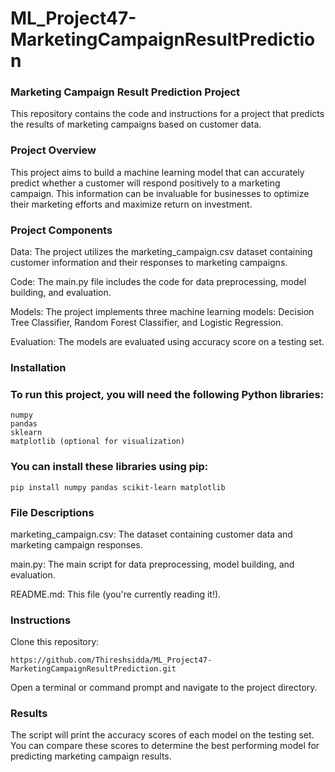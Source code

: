 # ML_Project47-MarketingCampaignResultPrediction

### Marketing Campaign Result Prediction Project
This repository contains the code and instructions for a project that predicts the results of marketing campaigns based on customer data.

### Project Overview
This project aims to build a machine learning model that can accurately predict whether a customer will respond positively to a marketing campaign. This information can be invaluable for businesses to optimize their marketing efforts and maximize return on investment.

### Project Components

Data: The project utilizes the marketing_campaign.csv dataset containing customer information and their responses to marketing campaigns.

Code: The main.py file includes the code for data preprocessing, model building, and evaluation.

Models: The project implements three machine learning models: Decision Tree Classifier, Random Forest Classifier, and Logistic Regression.

Evaluation: The models are evaluated using accuracy score on a testing set.

### Installation

### To run this project, you will need the following Python libraries:
```
numpy
pandas
sklearn
matplotlib (optional for visualization)
```

### You can install these libraries using pip:
```
pip install numpy pandas scikit-learn matplotlib
```

### File Descriptions

marketing_campaign.csv: The dataset containing customer data and marketing campaign responses.

main.py: The main script for data preprocessing, model building, and evaluation.

README.md: This file (you're currently reading it!).

### Instructions
Clone this repository:
```
https://github.com/Thireshsidda/ML_Project47-MarketingCampaignResultPrediction.git
```
Open a terminal or command prompt and navigate to the project directory.


### Results
The script will print the accuracy scores of each model on the testing set. You can compare these scores to determine the best performing model for predicting marketing campaign results.
